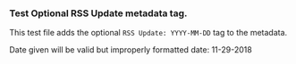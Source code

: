 ### Test Optional RSS Update metadata tag.

This test file adds the optional `RSS Update: YYYY-MM-DD` tag to the metadata.

Date given will be valid but improperly formatted date: 11-29-2018



<!---
BSSw Metadata:
Publish: yes
Categories: Planning, Reliability
Topics: Testing, Debugging, Design
Tags: training, webinar,
Level: 2
Prerequisites: defaults
Aggregate: subresource
RSS Update: 11-29-2018
--->
